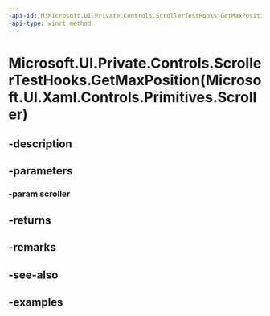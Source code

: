 ```yaml
---
-api-id: M:Microsoft.UI.Private.Controls.ScrollerTestHooks.GetMaxPosition(Microsoft.UI.Xaml.Controls.Primitives.Scroller)
-api-type: winrt method
---
```


# Microsoft.UI.Private.Controls.ScrollerTestHooks.GetMaxPosition(Microsoft.UI.Xaml.Controls.Primitives.Scroller)

<!--
public static System.Numerics.Vector2 GetMaxPosition (Microsoft.UI.Xaml.Controls.Primitives.Scroller scroller);
-->


## -description

## -parameters

### -param scroller

## -returns

## -remarks

## -see-also

## -examples


